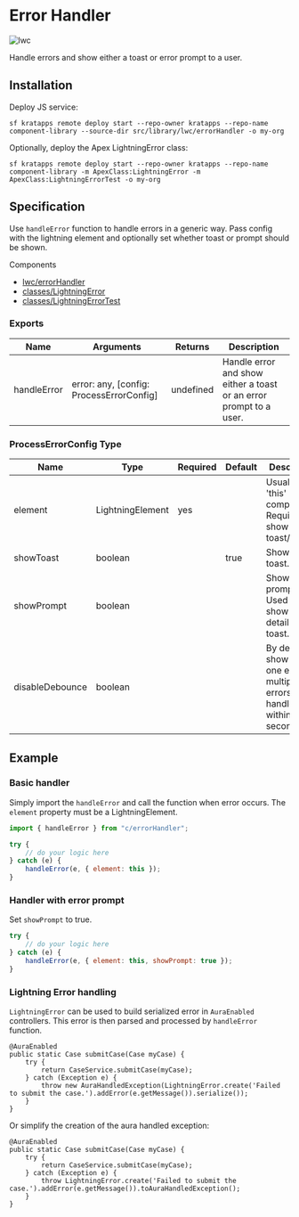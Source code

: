 # Error Handler

![lwc](https://img.shields.io/badge/LWC-service-yellow)

Handle errors and show either a toast or error prompt to a user.

## Installation

Deploy JS service:

```text
sf kratapps remote deploy start --repo-owner kratapps --repo-name component-library --source-dir src/library/lwc/errorHandler -o my-org
```

Optionally, deploy the Apex LightningError class:

```text
sf kratapps remote deploy start --repo-owner kratapps --repo-name component-library -m ApexClass:LightningError -m ApexClass:LightningErrorTest -o my-org
```

## Specification

Use `handleError` function to handle errors in a generic way. Pass config with
the lightning element and optionally set whether toast or prompt should be
shown.

Components

-   [lwc/errorHandler](https://github.com/kratapps/component-library/tree/main/src/library/lwc/errorHandler)
-   [classes/LightningError](https://github.com/kratapps/component-library/blob/main/src/library/classes/LightningError.cls)
-   [classes/LightningErrorTest](https://github.com/kratapps/component-library/blob/main/src/library/classes/LightningErrorTest.cls)

### Exports

| Name        | Arguments                                | Returns   | Description                                                        |
| ----------- | ---------------------------------------- | --------- | ------------------------------------------------------------------ |
| handleError | error: any, [config: ProcessErrorConfig] | undefined | Handle error and show either a toast or an error prompt to a user. |

### ProcessErrorConfig Type

| Name            | Type             | Required | Default | Description                                                                 |
| --------------- | ---------------- | -------- | ------- | --------------------------------------------------------------------------- |
| element         | LightningElement | yes      |         | Usually the 'this' component. Required to show toast/prompt.                |
| showToast       | boolean          |          | true    | Show error toast.                                                           |
| showPrompt      | boolean          |          |         | Show error prompt. Used to show more detail than toast.                     |
| disableDebounce | boolean          |          |         | By default, show only one error if multiple errors handled within a second. |

## Example

### Basic handler

Simply import the `handleError` and call the function when error occurs. The
`element` property must be a LightningElement.

```javascript
import { handleError } from "c/errorHandler";

try {
    // do your logic here
} catch (e) {
    handleError(e, { element: this });
}
```

### Handler with error prompt

Set `showPrompt` to true.

```javascript
try {
    // do your logic here
} catch (e) {
    handleError(e, { element: this, showPrompt: true });
}
```

### Lightning Error handling

`LightningError` can be used to build serialized error in `AuraEnabled`
controllers. This error is then parsed and processed by `handleError` function.

```apex
@AuraEnabled
public static Case submitCase(Case myCase) {
    try {
        return CaseService.submitCase(myCase);
    } catch (Exception e) {
        throw new AuraHandledException(LightningError.create('Failed to submit the case.').addError(e.getMessage()).serialize());
    }
}
```

Or simplify the creation of the aura handled exception:

```apex
@AuraEnabled
public static Case submitCase(Case myCase) {
    try {
        return CaseService.submitCase(myCase);
    } catch (Exception e) {
        throw LightningError.create('Failed to submit the case.').addError(e.getMessage()).toAuraHandledException();
    }
}
```
